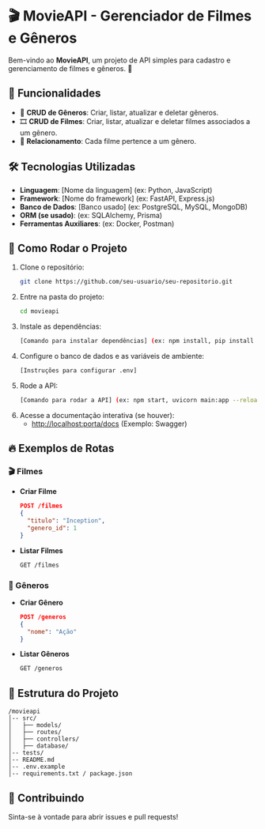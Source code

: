 # 🎬 MovieAPI - Gerenciador de Filmes e Gêneros

Bem-vindo ao **MovieAPI**, um projeto de API simples para cadastro e gerenciamento de filmes e gêneros. 🚀

## 📌 Funcionalidades

- 📌 **CRUD de Gêneros**: Criar, listar, atualizar e deletar gêneros.
- 🎞️ **CRUD de Filmes**: Criar, listar, atualizar e deletar filmes associados a um gênero.
- 🔗 **Relacionamento**: Cada filme pertence a um gênero.

## 🛠️ Tecnologias Utilizadas

- **Linguagem**: [Nome da linguagem] (ex: Python, JavaScript)
- **Framework**: [Nome do framework] (ex: FastAPI, Express.js)
- **Banco de Dados**: [Banco usado] (ex: PostgreSQL, MySQL, MongoDB)
- **ORM (se usado)**: (ex: SQLAlchemy, Prisma)
- **Ferramentas Auxiliares**: (ex: Docker, Postman)

## 🚀 Como Rodar o Projeto

1. Clone o repositório:
   ```sh
   git clone https://github.com/seu-usuario/seu-repositorio.git
   ```
2. Entre na pasta do projeto:
   ```sh
   cd movieapi
   ```
3. Instale as dependências:
   ```sh
   [Comando para instalar dependências] (ex: npm install, pip install -r requirements.txt)
   ```
4. Configure o banco de dados e as variáveis de ambiente:
   ```sh
   [Instruções para configurar .env]
   ```
5. Rode a API:
   ```sh
   [Comando para rodar a API] (ex: npm start, uvicorn main:app --reload)
   ```
6. Acesse a documentação interativa (se houver):
   - [http://localhost:porta/docs](http://localhost:porta/docs) (Exemplo: Swagger)

## 🔥 Exemplos de Rotas

### 🎬 Filmes

- **Criar Filme**
  ```json
  POST /filmes
  {
    "titulo": "Inception",
    "genero_id": 1
  }
  ```

- **Listar Filmes**
  ```sh
  GET /filmes
  ```

### 📌 Gêneros

- **Criar Gênero**
  ```json
  POST /generos
  {
    "nome": "Ação"
  }
  ```

- **Listar Gêneros**
  ```sh
  GET /generos
  ```

## 📄 Estrutura do Projeto

```
/movieapi
│-- src/
│   ├── models/
│   ├── routes/
│   ├── controllers/
│   ├── database/
│-- tests/
│-- README.md
│-- .env.example
│-- requirements.txt / package.json
```

## 🤝 Contribuindo

Sinta-se à vontade para abrir issues e pull requests!
